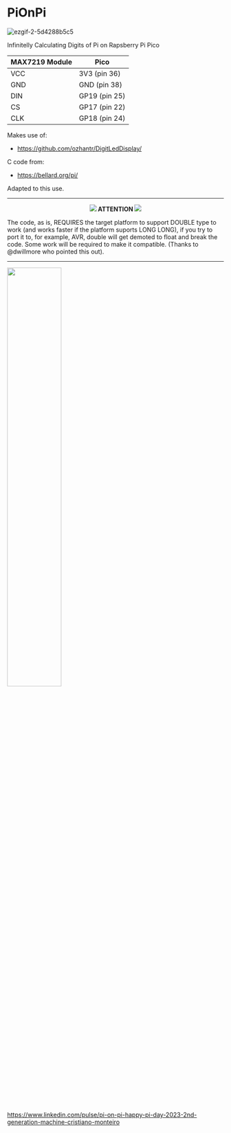 # PiOnPi
![ezgif-2-5d4288b5c5](https://user-images.githubusercontent.com/38574378/224581356-7ed40c9f-ac50-454b-8823-12422f6c3009.gif)


Infinitelly Calculating Digits of Pi on Rapsberry Pi Pico

| MAX7219 Module |      Pico     |
|----------------|---------------|
| VCC            | 3V3  (pin 36) |
| GND            | GND  (pin 38) |
| DIN            | GP19 (pin 25) |
| CS             | GP17 (pin 22) |
| CLK            | GP18 (pin 24) |

Makes use of:
- https://github.com/ozhantr/DigitLedDisplay/

C code from:
- https://bellard.org/pi/

Adapted to this use.

---
<p align="center"><img src="https://user-images.githubusercontent.com/38574378/132773469-08fb7b59-2f9d-4641-9665-c8d50d3904bc.png"><b>   ATTENTION   </b><img src="https://user-images.githubusercontent.com/38574378/132773469-08fb7b59-2f9d-4641-9665-c8d50d3904bc.png"></p> 

The code, as is, REQUIRES the target platform to support DOUBLE type to work (and works faster if the platform suports LONG LONG), if you try to port it to, for example, AVR, double will get demoted to float and break the code. Some work will be required to make it compatible. (Thanks to @dwillmore who pointed this out).

---

<p><img src="https://user-images.githubusercontent.com/38574378/224581754-acded585-7f55-4bdb-a56c-e0261c317b01.jpg" width="50%" height="50%"/></p>


https://www.linkedin.com/pulse/pi-on-pi-happy-pi-day-2023-2nd-generation-machine-cristiano-monteiro
